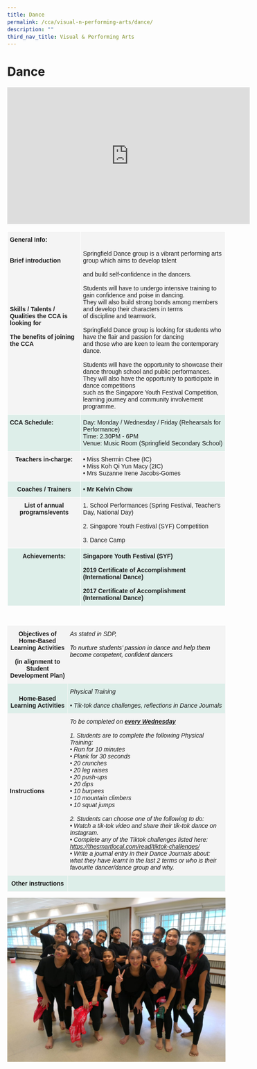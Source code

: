 ```yaml
---
title: Dance
permalink: /cca/visual-n-performing-arts/dance/
description: ""
third_nav_title: Visual & Performing Arts
---
```

# **Dance**



<iframe width="560" height="315" src="https://www.youtube.com/embed/ghLDAV0QocE" title="YouTube video player" frameborder="0" allow="accelerometer; autoplay; clipboard-write; encrypted-media; gyroscope; picture-in-picture" allowfullscreen></iframe>

<table style="border-collapse:collapse;border-spacing:0" class="tg"><thead><tr><th style="background-color:#f4f4f4;border-color:#ffffff;border-style:solid;border-width:1px;font-family:Arial, sans-serif;font-size:14px;font-weight:bold;overflow:hidden;padding:10px 5px;text-align:left;vertical-align:top;word-break:normal">General Info:<br><br><br>Brief introduction <br><br><br><br><br><br><br>Skills / Talents / Qualities the CCA is looking for <br><br>The benefits of joining the CCA <br></th><th style="background-color:#f4f4f4;border-color:#ffffff;border-style:solid;border-width:1px;font-family:Arial, sans-serif;font-size:14px;font-weight:normal;overflow:hidden;padding:10px 5px;text-align:left;vertical-align:top;word-break:normal"><br><br>Springfield Dance group is a vibrant performing arts group which aims to develop talent <br><br>and build self-confidence in the dancers. <br><br>Students will have to undergo intensive training to gain confidence and poise in dancing.<br>They will also build strong bonds among members and develop their characters in terms<br>of discipline and teamwork. <br><br>Springfield Dance group is looking for students who have the flair and passion for dancing<br>and those who are keen to learn the contemporary dance. <br><br>Students will have the opportunity to showcase their dance through school and public performances. They will also have the opportunity to participate in dance competitions<br>such as the Singapore Youth Festival Competition, learning journey and community involvement programme. </th></tr></thead><tbody><tr><td style="background-color:#ddeee9;border-color:#ffffff;border-style:solid;border-width:1px;font-family:Arial, sans-serif;font-size:14px;font-weight:bold;overflow:hidden;padding:10px 5px;text-align:left;vertical-align:top;word-break:normal">CCA Schedule:</td><td style="background-color:#ddeee9;border-color:#ffffff;border-style:solid;border-width:1px;font-family:Arial, sans-serif;font-size:14px;overflow:hidden;padding:10px 5px;text-align:left;vertical-align:top;word-break:normal">Day: Monday / Wednesday / Friday (Rehearsals for Performance)<br>Time: 2.30PM - 6PM<br>Venue: Music Room (Springfield Secondary School)<br></td></tr><tr><td style="background-color:#f4f4f4;border-color:#ffffff;border-style:solid;border-width:1px;font-family:Arial, sans-serif;font-size:14px;font-weight:bold;overflow:hidden;padding:10px 5px;text-align:center;vertical-align:top;word-break:normal">Teachers in-charge: </td><td style="background-color:#f4f4f4;border-color:#ffffff;border-style:solid;border-width:1px;font-family:Arial, sans-serif;font-size:14px;overflow:hidden;padding:10px 5px;text-align:left;vertical-align:top;word-break:normal">• Miss Shermin Chee (IC)<br>• Miss Koh Qi Yun Macy (2IC)<br>• Mrs Suzanne Irene Jacobs-Gomes<br></td></tr><tr><td style="background-color:#DDEEE9;border-color:#ffffff;border-style:solid;border-width:1px;font-family:Arial, sans-serif;font-size:14px;font-weight:bold;overflow:hidden;padding:10px 5px;text-align:center;vertical-align:top;word-break:normal">Coaches / Trainers<br></td><td style="background-color:#DDEEE9;border-color:#ffffff;border-style:solid;border-width:1px;font-family:Arial, sans-serif;font-size:14px;overflow:hidden;padding:10px 5px;text-align:left;vertical-align:top;word-break:normal">• <span style="font-weight:bold">Mr Kelvin Chow</span></td></tr><tr><td style="background-color:#f4f4f4;border-color:#ffffff;border-style:solid;border-width:1px;font-family:Arial, sans-serif;font-size:14px;font-weight:bold;overflow:hidden;padding:10px 5px;text-align:center;vertical-align:top;word-break:normal">List of annual programs/events</td><td style="background-color:#f4f4f4;border-color:#ffffff;border-style:solid;border-width:1px;font-family:Arial, sans-serif;font-size:14px;overflow:hidden;padding:10px 5px;text-align:left;vertical-align:top;word-break:normal">1. School Performances (Spring Festival, Teacher's Day, National Day)<br><br>2. Singapore Youth Festival (SYF) Competition<br><br>3. Dance Camp</td></tr><tr><td style="background-color:#ddeee9;border-color:#ffffff;border-style:solid;border-width:1px;font-family:Arial, sans-serif;font-size:14px;font-weight:bold;overflow:hidden;padding:10px 5px;text-align:center;vertical-align:top;word-break:normal">Achievements: </td><td style="background-color:#ddeee9;border-color:#ffffff;border-style:solid;border-width:1px;font-family:Arial, sans-serif;font-size:14px;font-weight:bold;overflow:hidden;padding:10px 5px;text-align:left;vertical-align:top;word-break:normal">Singapore Youth Festival (SYF) <br><br>2019 Certificate of Accomplishment (International Dance)<br><br>2017 Certificate of Accomplishment (International Dance)</td></tr></tbody></table>

<br>

<table style="border-collapse:collapse;border-spacing:0" class="tg"><thead><tr><th style="background-color:#F4F4F4;border-color:#f4f4f4;border-style:solid;border-width:1px;font-family:Arial, sans-serif;font-size:14px;font-weight:bold;overflow:hidden;padding:10px 5px;text-align:center;vertical-align:top;word-break:normal">Objectives of Home-Based Learning Activities<br><br>(in alignment to Student Development Plan)</th><th style="background-color:#F4F4F4;border-color:#f4f4f4;border-style:solid;border-width:1px;font-family:Arial, sans-serif;font-size:14px;font-style:italic;font-weight:normal;overflow:hidden;padding:10px 5px;text-align:left;vertical-align:top;word-break:normal">As stated in SDP,<br><br><span style="color:black">To nurture students’ passion in dance and help them become competent, confident dancers </span></th></tr></thead><tbody><tr><td style="background-color:#DDEEE9;border-color:#f4f4f4;border-style:solid;border-width:1px;font-family:Arial, sans-serif;font-size:14px;font-weight:bold;overflow:hidden;padding:10px 5px;text-align:center;vertical-align:top;word-break:normal"><br>Home-Based Learning Activities</td><td style="background-color:#DDEEE9;border-color:#f4f4f4;border-style:solid;border-width:1px;font-family:Arial, sans-serif;font-size:14px;font-style:italic;overflow:hidden;padding:10px 5px;text-align:left;vertical-align:top;word-break:normal">Physical Training<br><br>• Tik-tok dance challenges, reflections in Dance Journals <br></td></tr><tr><td style="background-color:#F4F4F4;border-color:#f4f4f4;border-style:solid;border-width:1px;font-family:Arial, sans-serif;font-size:14px;font-weight:bold;overflow:hidden;padding:10px 5px;text-align:left;vertical-align:top;word-break:normal"><br><br><br><br><br><br><br><br><br><br>Instructions</td><td style="background-color:#F4F4F4;border-color:#f4f4f4;border-style:solid;border-width:1px;font-family:Arial, sans-serif;font-size:14px;font-style:italic;overflow:hidden;padding:10px 5px;text-align:left;vertical-align:top;word-break:normal">To be completed on <span style="font-weight:bold;text-decoration:underline">every Wednesday</span> <br> <br>1. Students are to complete the following Physical Training: <br>• Run for 10 minutes<br>• Plank for 30 seconds<br>• 20 crunches<br>• 20 leg raises<br>• 20 push-ups<br>• 20 dips<br>• 10 burpees<br>• 10 mountain climbers<br>• 10 squat jumps<br><br> 2. Students can choose one of the following to do: <br>• Watch a tik-tok video and share their tik-tok dance on Instagram. <br>• Complete any of the Tiktok challenges listed here: <a href="https://thesmartlocal.com/read/tiktok-challenges/" target="_blank" rel="noopener noreferrer">https://thesmartlocal.com/read/tiktok-challenges/</a><br>• Write a journal entry in their Dance Journals about: what they have learnt in the last 2 terms or who is their favourite dancer/dance group and why. </td></tr><tr><td style="background-color:#DDEEE9;border-color:#f4f4f4;border-style:solid;border-width:1px;font-family:Arial, sans-serif;font-size:14px;font-weight:bold;overflow:hidden;padding:10px 5px;text-align:center;vertical-align:top;word-break:normal">Other instructions</td><td style="background-color:#DDEEE9;border-color:#f4f4f4;border-style:solid;border-width:1px;font-family:Arial, sans-serif;font-size:14px;font-style:italic;overflow:hidden;padding:10px 5px;text-align:left;vertical-align:top;word-break:normal"> </td></tr></tbody></table>

![](/images/2018%20Teachers%20Day%20Dance.jpeg)